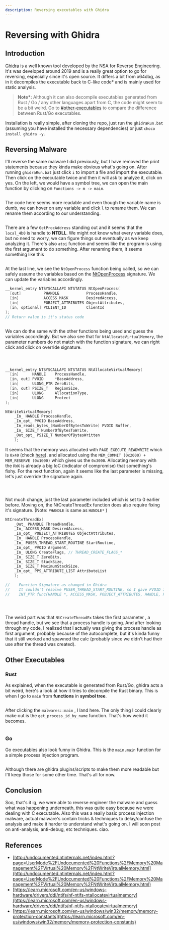 ```yaml
---
description: Reversing executables with Ghidra
---
```


# Reversing with Ghidra

## Introduction

[Ghidra](https://ghidra-sre.org/) is a well known tool developed by the NSA for Reverse Engineering. It's was developed around 2019 and is a really great option to go for reversing, especially since it's open source. It differs a bit from x64dbg, as in it decompiles the executable back to C-like code\* and is mainly used for static analysis.&#x20;

> **Note\*:** Although it can also decompile executables generated from Rust / Go / any other languages apart from C, the code might seem to be a bit weird. Go to [#other-executables](reversing-with-ghidra.md#other-executables "mention") to compare the difference between Rust/Go executables.

Installation is really simple, after cloning the repo, just run the `ghidraRun.bat` (assuming you have installed the necessary dependencies) or just `choco install ghidra -y`.

## Reversing Malware

I'll reverse the same malware I did previously, but I have removed the print statements because they kinda make obvious what's going on. After running `ghidraRun.bat` just click `i` to import a file and import the executable. Then click on the executable twice and then it will ask to analyze it, click on yes. On the left, we would have a symbol tree, we can open the main function by clicking on `Functions -> m -> main`.

<figure><img src="../../.gitbook/assets/image (66).png" alt=""><figcaption></figcaption></figure>

The code here seems more readable and even though the variable name is dumb, we can hover on any variable and click `l` to rename them. We can rename them according to our understanding.

<figure><img src="../../.gitbook/assets/image (71).png" alt=""><figcaption></figcaption></figure>

There are a few `GetProcAddress` standing out and it seems that the `local_4b0` is handle to **NTDLL**. We might not know what every variable does, but no need to worry, we can figure things out eventually as we keep analyzing it. There's also `atoi` function and seems like the program is using the first argument to do something. After renaming them, it seems something like this

<figure><img src="../../.gitbook/assets/image (72).png" alt=""><figcaption></figcaption></figure>

At the last line, we see the `NtOpenProcess` function being called, so we can safely assume the variables based on the [NtOpenProcess](https://learn.microsoft.com/en-us/windows-hardware/drivers/ddi/ntddk/nf-ntddk-ntopenprocess) signature. We can update the variables accordingly.

```c
__kernel_entry NTSYSCALLAPI NTSTATUS NtOpenProcess(
  [out]          PHANDLE            ProcessHandle,
  [in]           ACCESS_MASK        DesiredAccess,
  [in]           POBJECT_ATTRIBUTES ObjectAttributes,
  [in, optional] PCLIENT_ID         ClientId
);
// Return value is it's status code
```

<figure><img src="../../.gitbook/assets/image (75).png" alt=""><figcaption></figcaption></figure>

We can do the same with the other functions being used and guess the variables accordingly. But we also see that for `NtAllocateVirtualMemory`, the parameter numbers do not match with the function signature, we can right click and click on override signature.&#x20;

<figure><img src="../../.gitbook/assets/image (74).png" alt=""><figcaption></figcaption></figure>

<figure><img src="../../.gitbook/assets/image (76).png" alt=""><figcaption></figcaption></figure>

<figure><img src="../../.gitbook/assets/image (77).png" alt=""><figcaption></figcaption></figure>

```c
__kernel_entry NTSYSCALLAPI NTSTATUS NtAllocateVirtualMemory(
  [in]      HANDLE    ProcessHandle,
  [in, out] PVOID     *BaseAddress,
  [in]      ULONG_PTR ZeroBits,
  [in, out] PSIZE_T   RegionSize,
  [in]      ULONG     AllocationType,
  [in]      ULONG     Protect
);

NtWriteVirtualMemory(
    _In_ HANDLE ProcessHandle,
    _In_opt_ PVOID BaseAddress,
    _In_reads_bytes_(NumberOfBytesToWrite) PVOID Buffer,
    _In_ SIZE_T NumberOfBytesToWrite,
    _Out_opt_ PSIZE_T NumberOfBytesWritten
    );

```

It seems that the memory was allocated with `PAGE_EXECUTE_READWRITE` which is `0x40` (check [here](https://learn.microsoft.com/en-us/windows/win32/memory/memory-protection-constants)). and allocated using the `MEM_COMMIT (0x2000) + MEM_RESERVE (0x1000)` which gives us the `0x3000`. Allocating memory with the `RWX` is already a big IoC (indicator of compromise) that something's fishy. For the next function, again it seems like the last parameter is missing, let's just override the signature again.

<figure><img src="../../.gitbook/assets/image (78).png" alt=""><figcaption></figcaption></figure>

<figure><img src="../../.gitbook/assets/image (80).png" alt=""><figcaption></figcaption></figure>

<figure><img src="../../.gitbook/assets/image (81).png" alt=""><figcaption></figcaption></figure>

Not much change, just the last parameter included which is set to 0 earlier before. Moving on, the NtCreateThreadEx function does also require fixing it's signature. (Note: `PHANDLE` is same as `HANDLE*` )

```c
NtCreateThreadEx(
    _Out_ PHANDLE ThreadHandle,
    _In_ ACCESS_MASK DesiredAccess,
    _In_opt_ POBJECT_ATTRIBUTES ObjectAttributes,
    _In_ HANDLE ProcessHandle,
    _In_ PUSER_THREAD_START_ROUTINE StartRoutine,
    _In_opt_ PVOID Argument,
    _In_ ULONG CreateFlags, // THREAD_CREATE_FLAGS_*
    _In_ SIZE_T ZeroBits,
    _In_ SIZE_T StackSize,
    _In_ SIZE_T MaximumStackSize,
    _In_opt_ PPS_ATTRIBUTE_LIST AttributeList
    );

//    Function Signature as changed in Ghidra
//    It couldn't resolve PUSER_THREAD_START_ROUTINE, so I gave PVOID instead
//    INT_PTR func(HANDLE *, ACCESS_MASK, POBJECT_ATTRIBUTES, HANDLE, PVOID, PVOID, ULONG, SIZE_T, SIZE_T, SIZE_T, PPS_ATTRIBUTE_LIST)
```



<figure><img src="../../.gitbook/assets/image (82).png" alt=""><figcaption></figcaption></figure>

<figure><img src="../../.gitbook/assets/image (84).png" alt=""><figcaption></figcaption></figure>

<figure><img src="../../.gitbook/assets/image (85).png" alt=""><figcaption></figcaption></figure>

The weird part was that `NtCreateThreadEx` takes the first parameter , a thread handle, but we see that a process handle is going. And after looking through my code, I realized that I actually was giving the process handle as first argument, probably because of the autocomplete, but it's kinda funny that it still worked and spawned the calc (probably since we didn't had their use after the thread was created).

## Other Executables

### Rust

As explained, when the executable is generated from Rust/Go, ghidra acts a bit weird, here's a look at how it tries to decompile the Rust binary. This is when I go to `main` from **functions** in **symbol tree**.

<figure><img src="../../.gitbook/assets/image (63).png" alt=""><figcaption></figcaption></figure>

After clicking the `malwares::main` , I land here. The only thing I could clearly make out is the `get_process_id_by_name` function. That's how weird it becomes.

<figure><img src="../../.gitbook/assets/image (64).png" alt=""><figcaption></figcaption></figure>

### Go

Go executables also look funny in Ghidra. This is the `main.main` function for a simple process injection program.

<figure><img src="../../.gitbook/assets/image (65).png" alt=""><figcaption></figcaption></figure>

Although there are ghidra plugins/scripts to make them more readable but I'll keep those for some other time. That's all for now.

## Conclusion

Soo, that's it ig, we were able to reverse engineer the malware and guess what was happening underneath, this was quite easy because we were dealing with C executable. Also this was a really basic process injection malware, actual malware's contain tricks & techniques to delay/confuse the analysis and make it harder to understand what's going on. I will soon post on anti-analysis, anti-debug, etc techniques. ciao.

## References

* [http://undocumented.ntinternals.net/index.html?page=UserMode%2FUndocumented%20Functions%2FMemory%20Management%2FVirtual%20Memory%2FNtWriteVirtualMemory.html](http://undocumented.ntinternals.net/index.html?page=UserMode%2FUndocumented%20Functions%2FMemory%20Management%2FVirtual%20Memory%2FNtWriteVirtualMemory.html)
* [https://learn.microsoft.com/en-us/windows-hardware/drivers/ddi/ntifs/nf-ntifs-ntallocatevirtualmemory](https://learn.microsoft.com/en-us/windows-hardware/drivers/ddi/ntifs/nf-ntifs-ntallocatevirtualmemory)
* [https://learn.microsoft.com/en-us/windows/win32/memory/memory-protection-constants](https://learn.microsoft.com/en-us/windows/win32/memory/memory-protection-constants)
